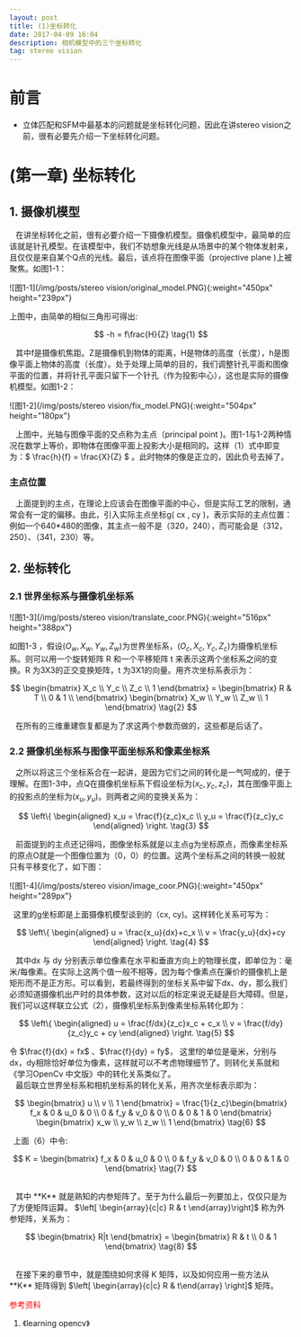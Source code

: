 ```yaml
---
layout: post
title: (1)坐标转化
date: 2017-04-09 16:04
description: 相机模型中的三个坐标转化
tag: stereo vision
---
```


# **前言**
* 立体匹配和SFM中最基本的问题就是坐标转化问题，因此在讲stereo vision之前，很有必要先介绍一下坐标转化问题。  

# **(第一章) 坐标转化**

## **1. 摄像机模型**

&ensp;   在讲坐标转化之前，很有必要介绍一下摄像机模型。摄像机模型中，最简单的应该就是针孔模型。在该模型中，我们不妨想象光线是从场景中的某个物体发射来，且仅仅是来自某个Q点的光线。最后，该点将在图像平面（projective plane )上被聚焦。如图1-1：

![图1-1](/img/posts/stereo vision/original_model.PNG){:weight="450px" height="239px"}


 上图中，由简单的相似三角形可得出:  

 $$
 -h =  f\frac{H}{Z} \tag{1}
 $$

 &ensp; 其中f是摄像机焦距。Z是摄像机到物体的距离，H是物体的高度（长度），h是图像平面上物体的高度（长度）。处于处理上简单的目的，我们调整针孔平面和图像平面的位置，并将针孔平面只留下一个针孔（作为投影中心），这也是实际的摄像机模型。如图1-2：    

 ![图1-2](/img/posts/stereo vision/fix_model.PNG){:weight="504px" height="180px"}


&ensp; 上图中，光轴与图像平面的交点称为主点（principal point )。图1-1与1-2两种情况在数学上等价，即物体在图像平面上投影大小是相同的。这样（1）式中即变为：$ \frac{h}{f} = \frac{X}{Z} $ 。此时物体的像是正立的，因此负号去掉了。  

### 主点位置

&ensp; 上面提到的主点，在理论上应该会在图像平面的中心，但是实际工艺的限制，通常会有一定的偏移。由此，引入实际主点坐标g( cx , cy )，表示实际的主点位置：例如一个640*480的图像，其主点一般不是（320，240），而可能会是（312，250）、（341，230）等。  


## **2. 坐标转化**

### 2.1 世界坐标系与摄像机坐标系

![图1-3](/img/posts/stereo vision/translate_coor.PNG){:weight="516px" height="388px"}


如图1-3 ，假设$(O_w,X_w,Y_w,Z_w)$为世界坐标系，$(O_c,X_c,Y_c,Z_c)$为摄像机坐标系。则可以用一个旋转矩阵 R 和一个平移矩阵 t 来表示这两个坐标系之间的变换。R 为3X3的正交变换矩阵，t 为3X1的向量。用齐次坐标系表示为：

$$
\begin{bmatrix}
X_c \\
Y_c \\
Z_c \\
1
\end{bmatrix} = \begin{bmatrix}
R & T \\
0 & 1 \\
\end{bmatrix} \begin{bmatrix}
X_w \\
Y_w \\
Z_w \\
1
\end{bmatrix} \tag{2}
$$

&ensp; 在所有的三维重建恢复都是为了求这两个参数而做的，这些都是后话了。  

### 2.2 摄像机坐标系与图像平面坐标系和像素坐标系
&ensp; 之所以将这三个坐标系合在一起讲，是因为它们之间的转化是一气呵成的，便于理解。在图1-3中，点Q在摄像机坐标系下假设坐标为$(x_c,y_c,z_c)$，其在图像平面上的投影点的坐标为$(x_u,y_u)$。则两者之间的变换关系为：  

$$
\left\{
\begin{aligned}
  x_u = \frac{f}{z_c}x_c  \\
  y_u = \frac{f}{z_c}y_c
 \end{aligned}
 \right.
 \tag{3}
$$

&ensp; 前面提到的主点还记得吗，图像坐标系就是以主点g为坐标原点，而像素坐标系的原点O就是一个图像位置为（0，0）的位置。这两个坐标系之间的转换一般就只有平移变化了，如下图：  

![图1-4](/img/posts/stereo vision/image_coor.PNG){:weight="450px" height="289px"}


&ensp;这里的g坐标即是上面摄像机模型谈到的（cx, cy)。这样转化关系可写为：  

$$
\left\{
  \begin{aligned}
  u = \frac{x_u}{dx}+c_x \\
  v = \frac{y_u}{dx}+cy
  \end{aligned}
  \right.
  \tag{4}
$$

&ensp;
其中dx 与 dy 分别表示单位像素在水平和垂直方向上的物理长度，即单位为：毫米/每像素。在实际上这两个值一般不相等，因为每个像素点在廉价的摄像机上是矩形而不是正方形。可以看到，若最终得到的坐标关系中留下dx、dy，那么我们必须知道摄像机出产时的具体参数，这对以后的标定来说无疑是巨大障碍。但是，我们可以这样联立公式（2），摄像机坐标系到像素坐标系转化即为：

$$
\left\{
  \begin{aligned}
  u = \frac{f/dx}{z_c}x_c + c_x \\
  v = \frac{f/dy}{z_c}y_c + cy
  \end{aligned}
  \right.
  \tag{5}
$$

令 $\frac{f}{dx} = fx$ 、$\frac{f}{dy} = fy$， 这里f的单位是毫米，分别与dx，dy相除恰好单位为像素，这样就可以不考虑物理细节了。则转化关系就和《学习OpenCv 中文版》中的转化关系类似了。  
&ensp; 最后联立世界坐标系和相机坐标系的转化关系，用齐次坐标表示即为：

$$
\begin{bmatrix}
u \\
v \\
1
\end{bmatrix} = \frac{1}{z_c}\begin{bmatrix}
f_x & 0 & u_0 & 0 \\
0 & f_y & v_0 & 0 \\
0 & 0 & 1 & 0
\end{bmatrix} \begin{bmatrix}
x_w \\
y_w \\
z_w \\
1
\end{bmatrix}
\tag{6}
$$

&ensp;上面（6）中令:  

$$
K = \begin{bmatrix}
f_x & 0 & u_0 & 0 \\
0 & f_y & v_0 & 0 \\
0 & 0 & 1 & 0
\end{bmatrix}
\tag{7}
$$

<br>
&ensp; 其中 **K** 就是熟知的内参矩阵了。至于为什么最后一列要加上，仅仅只是为了方便矩阵运算。 $\left[ \begin{array}{c|c} R & t \end{array}\right]$ 称为外参矩阵，关系为：

$$
\begin{bmatrix}
R|t
\end{bmatrix} = \begin{bmatrix}
R & t \\
0 & 1
\end{bmatrix}
\tag{8}
$$

<br>
&ensp; 在接下来的章节中，就是围绕如何求得 K  矩阵，以及如何应用一些方法从 **K** 矩阵得到 $\left[ \begin{array}{c|c} R & t\end{array} \right]$ 矩阵。  

<p style="color:red;font-size:1.em;">参考资料</p>
<ol>
  <li>《learning opencv》</li>
</ol>
